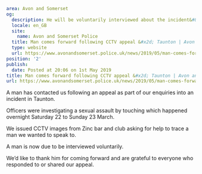 ```yaml
area: Avon and Somerset
og:
  description: He will be voluntarily interviewed about the incident&#8230;
  locale: en_GB
  site:
    name: Avon and Somerset Police
  title: Man comes forward following CCTV appeal &#x2d; Taunton | Avon and Somerset Police
  type: website
  url: https://www.avonandsomerset.police.uk/news/2019/05/man-comes-forward-following-cctv-appeal-taunton/
position: '2'
publish:
  date: Posted at 20:06 on 1st May 2019
title: Man comes forward following CCTV appeal &#x2d; Taunton | Avon and Somerset Police
url: https://www.avonandsomerset.police.uk/news/2019/05/man-comes-forward-following-cctv-appeal-taunton/
```

A man has contacted us following an appeal as part of our enquiries into an incident in Taunton.

Officers were investigating a sexual assault by touching which happened overnight Saturday 22 to Sunday 23 March.

We issued CCTV images from Zinc bar and club asking for help to trace a man we wanted to speak to.

A man is now due to be interviewed voluntarily.

We’d like to thank him for coming forward and are grateful to everyone who responded to or shared our appeal.
